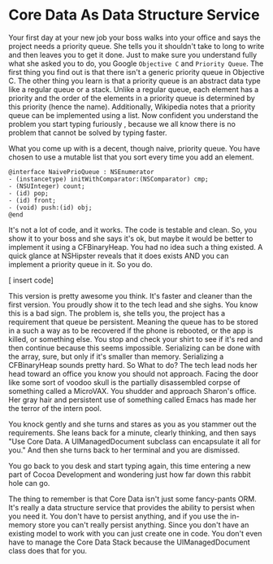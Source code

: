 Core Data As Data Structure Service
===================================

Your first day at your new job your boss walks into your office and
says the project needs a priority queue. She tells you it shouldn't
take to long to write and then leaves you to get it done. Just to make
sure you understand fully what she asked you to do, you Google
`Objective C` and `Priority Queue`. The first thing you find out is
that there isn't a generic priority queue in Objective C. The other
thing you learn is that a priority queue is an abstract data type like
a regular queue or a stack. Unlike a regular queue, each element has a
priority and the order of the elements in a priority queue is
determined by this priority (hence the name). Additionally, Wikipedia
notes that a priority queue can be implemented using a list. Now
confident you understand the problem you start typing furiously ,
because we all know there is no problem that cannot be solved by
typing faster.

What you come up with is a decent, though naive, priority queue. You
have chosen to use a mutable list that you sort every time you add an
element.  

    @interface NaivePrioQueue : NSEnumerator
    - (instancetype) initWithComparator:(NSComparator) cmp;
    - (NSUInteger) count;
    - (id) pop;
    - (id) front;
    - (void) push:(id) obj;
    @end


It's not a lot of code, and it works.  The code is testable and clean.  So, you show it to your boss and she says it's ok,  but maybe it would be better to implement it using a CFBinaryHeap.    You had no idea such a thing existed.  A quick glance at NSHipster reveals that it does exists AND you can implement a priority queue in it.  So you do.  

[ insert code]

This version is pretty awesome you think.  It's faster and cleaner than the first version.  You proudly show it to the tech lead and she sighs.  You know this is a bad sign.  The problem is, she tells you,  the project has a requirement that queue be persistent.  Meaning the queue has to be stored in a such a way as to be recovered if the phone is rebooted,  or the app is killed, or something else.  You stop and check your shirt to see if it's red and then continue because this seems impossible.  Serializing can be done with the array, sure, but only if it's smaller than memory.  Serializing a CFBinaryHeap sounds pretty hard.  So What to do?  The tech lead nods her head toward an office you know you should not approach.  Facing the door like some sort of voodoo skull is the partially disassembled corpse of something called a MicroVAX.  You shudder and approach Sharon's office.  Her gray hair and persistent use of something called Emacs has made her the terror of the intern pool.  

You knock gently and she turns and stares as you as you stammer out the requirements.  She leans back for a minute, clearly thinking, and then says "Use Core Data.  A UIManagedDocument subclass can encapsulate it all for you."
And then she turns back to her terminal and you are dismissed.  

You go back to you desk and start typing again,  this time entering a new part of Cocoa Development and wondering just how far down this rabbit hole can go.

The thing to remember is that Core Data isn't just some fancy-pants ORM.  It's really a data structure service that provides the ability to persist when you need it.  You don't have to persist anything,  and if you use the in-memory store you can't really persist anything.    Since you don't have an existing model to work with you can just create one in code.  You don't even have to manage the Core Data Stack because the UIManagedDocument class does that for you. 
